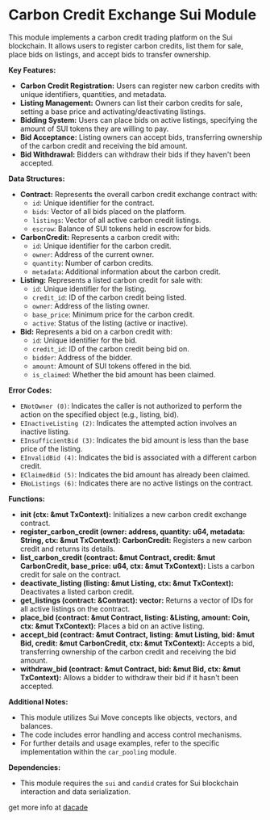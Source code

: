 # Carbon Credit Exchange Sui Module

This module implements a carbon credit trading platform on the Sui blockchain. It allows users to register carbon credits, list them for sale, place bids on listings, and accept bids to transfer ownership.

**Key Features:**

* **Carbon Credit Registration:** Users can register new carbon credits with unique identifiers, quantities, and metadata.
* **Listing Management:** Owners can list their carbon credits for sale, setting a base price and activating/deactivating listings.
* **Bidding System:** Users can place bids on active listings, specifying the amount of SUI tokens they are willing to pay.
* **Bid Acceptance:** Listing owners can accept bids, transferring ownership of the carbon credit and receiving the bid amount.
* **Bid Withdrawal:** Bidders can withdraw their bids if they haven't been accepted.

**Data Structures:**

* **Contract:** Represents the overall carbon credit exchange contract with:
  * `id`: Unique identifier for the contract.
  * `bids`: Vector of all bids placed on the platform.
  * `listings`: Vector of all active carbon credit listings.
  * `escrow`: Balance of SUI tokens held in escrow for bids.
* **CarbonCredit:** Represents a carbon credit with:
  * `id`: Unique identifier for the carbon credit.
  * `owner`: Address of the current owner.
  * `quantity`: Number of carbon credits.
  * `metadata`: Additional information about the carbon credit.
* **Listing:** Represents a listed carbon credit for sale with:
  * `id`: Unique identifier for the listing.
  * `credit_id`: ID of the carbon credit being listed.
  * `owner`: Address of the listing owner.
  * `base_price`: Minimum price for the carbon credit.
  * `active`: Status of the listing (active or inactive).
* **Bid:** Represents a bid on a carbon credit with:
  * `id`: Unique identifier for the bid.
  * `credit_id`: ID of the carbon credit being bid on.
  * `bidder`: Address of the bidder.
  * `amount`: Amount of SUI tokens offered in the bid.
  * `is_claimed`: Whether the bid amount has been claimed.

**Error Codes:**

* `ENotOwner (0)`: Indicates the caller is not authorized to perform the action on the specified object (e.g., listing, bid).
* `EInactiveListing (2)`: Indicates the attempted action involves an inactive listing.
* `EInsufficientBid (3)`: Indicates the bid amount is less than the base price of the listing.
* `EInvalidBid (4)`: Indicates the bid is associated with a different carbon credit.
* `EClaimedBid (5)`: Indicates the bid amount has already been claimed.
* `ENoListings (6)`: Indicates there are no active listings on the contract.

**Functions:**

* **init (ctx: &mut TxContext):** Initializes a new carbon credit exchange contract.
* **register_carbon_credit (owner: address, quantity: u64, metadata: String, ctx: &mut TxContext): CarbonCredit:** Registers a new carbon credit and returns its details.
* **list_carbon_credit (contract: &mut Contract, credit: &mut CarbonCredit, base_price: u64, ctx: &mut TxContext):** Lists a carbon credit for sale on the contract.
* **deactivate_listing (listing: &mut Listing, ctx: &mut TxContext):** Deactivates a listed carbon credit.
* **get_listings (contract: &Contract): vector<ID>:** Returns a vector of IDs for all active listings on the contract.
* **place_bid (contract: &mut Contract, listing: &Listing, amount: Coin<SUI>, ctx: &mut TxContext):** Places a bid on an active listing.
* **accept_bid (contract: &mut Contract, listing: &mut Listing, bid: &mut Bid, credit: &mut CarbonCredit, ctx: &mut TxContext):** Accepts a bid, transferring ownership of the carbon credit and receiving the bid amount.
* **withdraw_bid (contract: &mut Contract, bid: &mut Bid, ctx: &mut TxContext):** Allows a bidder to withdraw their bid if it hasn't been accepted.

**Additional Notes:**

* This module utilizes Sui Move concepts like objects, vectors, and balances.
* The code includes error handling and access control mechanisms.
* For further details and usage examples, refer to the specific implementation within the `car_pooling` module.

**Dependencies:**

* This module requires the `sui` and `candid` crates for Sui blockchain interaction and data serialization.

get more info at [dacade](https://dacade.org/communities/sui/challenges/19885730-fb83-477a-b95b-4ab265b61438/learning-modules/fc2e67a1-520d-4fae-a318-38414babc803)
